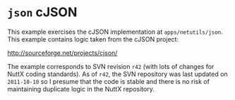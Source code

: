# `json` cJSON

This example exercises the cJSON implementation at `apps/netutils/json`.
This example contains logic taken from the cJSON project:

<http://sourceforge.net/projects/cjson/>

The example corresponds to SVN revision `r42` (with lots of changes for
NuttX coding standards). As of `r42`, the SVN repository was last
updated on `2011-10-10` so I presume that the code is stable and there
is no risk of maintaining duplicate logic in the NuttX repository.
